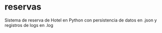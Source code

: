 # reservas
Sistema de reserva de Hotel en Python con persistencia de datos en .json y registros de logs en .log
